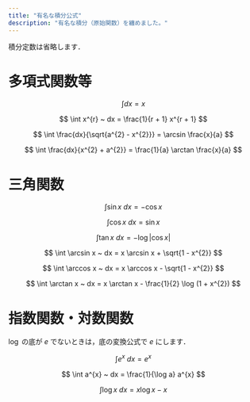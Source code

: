 ```yaml
---
title: "有名な積分公式"
description: "有名な積分（原始関数）を纏めました。"
---
```


積分定数は省略します．

# 多項式関数等

$$
\int dx = x
$$

$$
\int x^{r} ~ dx = \frac{1}{r + 1} x^{r + 1}
$$

$$
\int \frac{dx}{\sqrt{a^{2} - x^{2}}} = \arcsin \frac{x}{a}
$$

$$
\int \frac{dx}{x^{2} + a^{2}} = \frac{1}{a} \arctan \frac{x}{a}
$$

# 三角関数

$$
\int \sin x ~ dx = - \cos x
$$

$$
\int \cos x ~ dx = \sin x
$$

$$
\int \tan x ~ dx = - \log |\cos x|
$$

$$
\int \arcsin x ~ dx = x \arcsin x + \sqrt{1 - x^{2}}
$$

$$
\int \arccos x ~ dx = x \arccos x - \sqrt{1 - x^{2}}
$$

$$
\int \arctan x ~ dx = x \arctan x - \frac{1}{2} \log (1 + x^{2})
$$

# 指数関数・対数関数

$\log$ の底が $e$ でないときは，底の変換公式で $e$ にします．

$$
\int e^{x} ~ dx = e^{x}
$$

$$
\int a^{x} ~ dx = \frac{1}{\log a} a^{x}
$$

$$
\int \log x ~ dx = x \log x - x
$$
